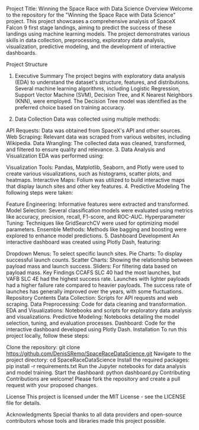 Project Title: Winning the Space Race with Data Science
Overview
Welcome to the repository for the "Winning the Space Race with Data Science" project. This project showcases a comprehensive analysis of SpaceX Falcon 9 first stage landings, aiming to predict the success of these landings using machine learning models. The project demonstrates various skills in data collection, preprocessing, exploratory data analysis, visualization, predictive modeling, and the development of interactive dashboards.

Project Structure
1. Executive Summary
The project begins with exploratory data analysis (EDA) to understand the dataset's structure, features, and distributions. Several machine learning algorithms, including Logistic Regression, Support Vector Machine (SVM), Decision Tree, and K Nearest Neighbors (KNN), were employed. The Decision Tree model was identified as the preferred choice based on training accuracy.

2. Data Collection
Data was collected using multiple methods:

API Requests: Data was obtained from SpaceX's API and other sources.
Web Scraping: Relevant data was scraped from various websites, including Wikipedia.
Data Wrangling: The collected data was cleaned, transformed, and filtered to ensure quality and relevance.
3. Data Analysis and Visualization
EDA was performed using:

Visualization Tools: Pandas, Matplotlib, Seaborn, and Plotly were used to create various visualizations, such as histograms, scatter plots, and heatmaps.
Interactive Maps: Folium was utilized to build interactive maps that display launch sites and other key features.
4. Predictive Modeling
The following steps were taken:

Feature Engineering: Informative features were extracted and transformed.
Model Selection: Several classification models were evaluated using metrics like accuracy, precision, recall, F1-score, and ROC-AUC.
Hyperparameter Tuning: Techniques like GridSearchCV were used for optimizing model parameters.
Ensemble Methods: Methods like bagging and boosting were explored to enhance model predictions.
5. Dashboard Development
An interactive dashboard was created using Plotly Dash, featuring:

Dropdown Menus: To select specific launch sites.
Pie Charts: To display successful launch counts.
Scatter Charts: Showing the relationship between payload mass and launch success.
Sliders: For filtering data based on payload mass.
Key Findings
CCAFS SLC 40 had the most launches, but VAFB SLC 4E had the highest success rate.
Launches with lighter payloads had a higher failure rate compared to heavier payloads.
The success rate of launches has generally improved over the years, with some fluctuations.
Repository Contents
Data Collection: Scripts for API requests and web scraping.
Data Preprocessing: Code for data cleaning and transformation.
EDA and Visualizations: Notebooks and scripts for exploratory data analysis and visualizations.
Predictive Modeling: Notebooks detailing the model selection, tuning, and evaluation processes.
Dashboard: Code for the interactive dashboard developed using Plotly Dash.
Installation
To run this project locally, follow these steps:

Clone the repository: git clone https://github.com/DenisSRemo/SpaceRaceDataScience.git
Navigate to the project directory: cd SpaceRaceDataScience
Install the required packages: pip install -r requirements.txt
Run the Jupyter notebooks for data analysis and model training.
Start the dashboard: python dashboard.py
Contributing
Contributions are welcome! Please fork the repository and create a pull request with your proposed changes.

License
This project is licensed under the MIT License - see the LICENSE file for details.

Acknowledgments
Special thanks to all data providers and open-source contributors whose tools and libraries made this project possible.
